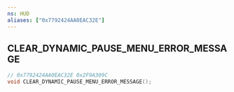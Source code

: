 ```yaml
---
ns: HUD
aliases: ["0x7792424AA0EAC32E"]
---
```

## CLEAR_DYNAMIC_PAUSE_MENU_ERROR_MESSAGE

```c
// 0x7792424AA0EAC32E 0x2F9A309C
void CLEAR_DYNAMIC_PAUSE_MENU_ERROR_MESSAGE();
```

